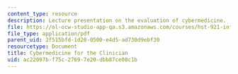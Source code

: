 ```yaml
---
content_type: resource
description: Lecture presentation on the evaluation of cybermedicine.
file: https://ol-ocw-studio-app-qa.s3.amazonaws.com/courses/hst-921-information-technology-in-the-health-care-system-of-the-future-spring-2009/ac22097bf75c27697e20dbb87ce08c1b_MITHST_921S09_lec01_slack.pdf
file_type: application/pdf
parent_uid: 2f515bfd-1d28-0500-e4d5-ad730d9ebf30
resourcetype: Document
title: Cybermedicine for the Clinician
uid: ac22097b-f75c-2769-7e20-dbb87ce08c1b
---
```

